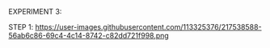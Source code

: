 EXPERIMENT 3:

STEP 1:
https://user-images.githubusercontent.com/113325376/217538588-56ab6c86-69c4-4c14-8742-c82dd721f998.png

